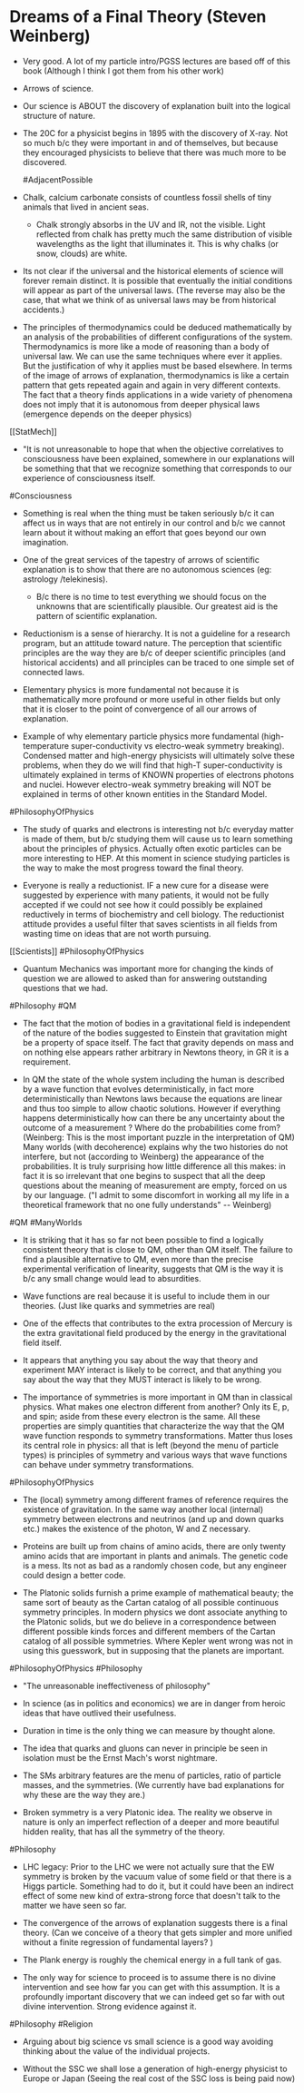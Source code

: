 # Dreams of a Final Theory (Steven Weinberg)

- Very good. A lot of my particle intro/PGSS lectures are based off of this book (Although I think I got them from his other work)

- Arrows of science.

- Our science is ABOUT the discovery of explanation built into the logical structure of nature.

- The 20C for a physicist begins in 1895 with the discovery of X-ray. Not so much b/c they were important in and of themselves, but because they encouraged physicists to believe that there was much more to be discovered.

  #AdjacentPossible

- Chalk, calcium carbonate consists of countless fossil shells of tiny animals that lived in ancient seas.
    - Chalk strongly absorbs in the UV and IR, not the visible. Light reflected from chalk has pretty much the same distribution of visible wavelengths as the light that illuminates it. This is why chalks (or snow, clouds) are white.

- Its not clear if the universal and the historical elements of science will forever remain distinct. It is possible that eventually the initial conditions will appear as part of the universal laws.
  (The reverse may also be the case, that what we think of as universal laws may be from historical accidents.)

- The principles of thermodynamics could be deduced mathematically by an analysis of the probabilities of different configurations of the system.
  Thermodynamics is more like a mode of reasoning than a body of universal law. We can use the same techniques where ever it applies. But the justification of why it applies must be based elsewhere.
  In terms of the image of arrows of explanation, thermodynamics is like a certain pattern that gets repeated again and again in very different contexts.
  The fact that a theory finds applications in a wide variety of phenomena does not imply that it is autonomous from deeper physical laws (emergence depends on the deeper physics)

[[StatMech]]

- "It is not unreasonable to hope that when the objective correlatives to consciousness have been explained, somewhere in our explanations will be something that that we recognize something that corresponds to our experience of consciousness itself. 

#Consciousness

- Something is real when the thing must be taken seriously b/c it can affect us in ways that are not entirely in our control and b/c we cannot learn about it without making an effort that goes beyond our own imagination.

- One of the great services of the tapestry of arrows of scientific explanation is to show that there are no autonomous sciences (eg: astrology /telekinesis).
  - B/c there is no time to test everything we should focus on the unknowns that are scientifically plausible. Our greatest aid is the pattern of scientific explanation.

- Reductionism is a sense of hierarchy. It is not a guideline for a research program, but an attitude toward nature. The perception that scientific principles are the way they are b/c of deeper scientific principles (and historical accidents) and all principles can be traced to one simple set of connected laws.

- Elementary physics is more fundamental not because it is mathematically more profound or more useful in other fields but only that it is closer to the point of convergence of all our arrows of explanation.

- Example of why elementary particle physics more fundamental (high-temperature super-conductivity vs electro-weak symmetry breaking). Condensed matter and high-energy physicists will ultimately solve these problems, when they do we will find that high-T super-conductivity is ultimately explained in terms of KNOWN properties of electrons photons and nuclei. However electro-weak symmetry breaking will NOT be explained in terms of other known entities in the Standard Model.

#PhilosophyOfPhysics

- The study of quarks and electrons is interesting not b/c everyday matter is made of them, but b/c studying them will cause us to learn something about the principles of physics. Actually often exotic particles can be more interesting to HEP. At this moment in science studying particles is the way to make the most progress toward the final theory.

- Everyone is really a reductionist.  IF a new cure for a disease were suggested by experience with many patients, it would not be fully accepted if we could not see how it could possibly be explained reductively in terms of biochemistry and cell biology.  The reductionist attitude provides a useful filter that saves scientists in all fields from wasting time on ideas that are not worth pursuing.

[[Scientists]] #PhilosophyOfPhysics

- Quantum Mechanics was important more for changing the kinds of question we are allowed to asked than for answering outstanding questions that we had.

#Philosophy #QM

- The fact that the motion of bodies in a gravitational field is independent of the nature of the bodies suggested to Einstein that gravitation might be a property of space itself.
  The fact that gravity depends on mass and on nothing else appears rather arbitrary in Newtons theory, in GR it is a requirement.

- In QM the state of the whole system including the human is described by a wave function that evolves deterministically, in fact more deterministically than Newtons laws because the equations are linear and thus too simple to allow chaotic solutions.
  However if everything happens deterministically how can there be any uncertainty about the outcome of a measurement ? Where do the probabilities come from? (Weinberg: This is the most important puzzle in the interpretation of QM)
  Many worlds (with decoherence) explains why the two histories do not interfere, but not (according to Weinberg) the appearance of the probabilities.
  It is truly surprising how little difference all this makes: in fact it is so irrelevant that one begins to suspect that all the deep questions about the meaning of measurement are empty, forced on us by our language. ("I admit to some discomfort in working all my life in a theoretical framework that no one fully understands" -- Weinberg)

#QM #ManyWorlds


- It is striking that it has so far not been possible to find a logically consistent theory that is close to QM, other than QM itself.
   The failure to find a plausible alternative to QM, even more than the precise experimental verification of linearity, suggests that QM is the way it is b/c any small change would lead to absurdities. 

- Wave functions are real because it is useful to include them in our theories. (Just like quarks and symmetries are real)

- One of the effects that contributes to the extra procession of Mercury is the extra gravitational field produced by the energy in the gravitational field itself.

- It appears that anything you say about the way that theory and experiment MAY interact is likely to be correct, and that anything you say about the way that they MUST interact is likely to be wrong.

- The importance of symmetries is more important in QM than in classical physics. What makes one electron different from another? Only its E, p, and spin; aside from these every electron is the same.
  All these properties are simply quantities that characterize the way that the QM wave function responds to symmetry transformations. Matter thus loses its central role in physics: all that is left (beyond the menu of particle types) is principles of symmetry and various ways that wave functions can behave under symmetry transformations.

#PhilosophyOfPhysics

- The (local) symmetry among different frames of reference requires the existence of gravitation.
  In the same way another local (internal) symmetry between electrons and neutrinos (and up and down quarks etc.) makes the existence of the photon, W and Z necessary.

- Proteins are built up from chains of amino acids, there are only twenty amino acids that are important in plants and animals.  The genetic code is a mess. Its not as bad as a randomly chosen code, but any engineer could design a better code.

- The Platonic solids furnish a prime example of mathematical beauty; the same sort of beauty as the Cartan catalog of all possible continuous symmetry principles.
  In modern physics we dont associate anything to the Platonic solids, but we do believe in a correspondence between different possible kinds forces and different members of the Cartan catalog of all possible symmetries. Where Kepler went wrong was not in using this guesswork, but in supposing that the planets are important.

#PhilosophyOfPhysics #Philosophy

- "The unreasonable ineffectiveness of philosophy"

- In science (as in politics and economics) we are in danger from heroic ideas that have outlived their usefulness.

- Duration in time is the only thing we can measure by thought alone.

- The idea that quarks and gluons can never in principle be seen in isolation must be the Ernst Mach's worst nightmare.

- The SMs arbitrary features are the menu of particles, ratio of particle masses, and the symmetries. (We currently have bad explanations for why these are the way they are.)

- Broken symmetry is a very Platonic idea. The reality we observe in nature is only an imperfect reflection of a deeper and more beautiful hidden reality, that has all the symmetry of the theory.

#Philosophy

- LHC legacy: Prior to the LHC we were not actually sure that the EW symmetry is broken by the vacuum value of some field or that there is a Higgs particle. Something had to do it, but it could have been an indirect effect of some new kind of extra-strong force that doesn't talk to the matter we have seen so far.

- The convergence of the arrows of explanation suggests there is a final theory. (Can we conceive of a theory that gets simpler and more unified without a finite regression of fundamental layers? )

- The Plank energy is roughly the chemical energy in a full tank of gas.

- The only way for science to proceed is to assume there is no divine intervention and see how far you can get with this assumption.
  It is a profoundly important discovery that we can indeed get so far with out divine intervention. Strong evidence against it.

#Philosophy #Religion

- Arguing about big science vs small science is a good way avoiding thinking about the value of the individual projects.

- Without the SSC we shall lose a generation of high-energy physicist to Europe or Japan (Seeing the real cost of the SSC loss is being paid now)
